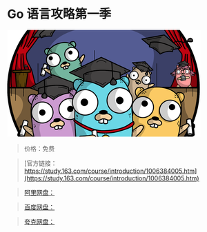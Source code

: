 # Go 语言攻略第一季

![img](../../../assets/study163/free/0e5d22ae7e0942c4ab5256ed2ca2354d.png)

> 价格：免费

> [官方链接：https://study.163.com/course/introduction/1006384005.htm](https://study.163.com/course/introduction/1006384005.htm)

> [阿里网盘：]()

> [百度网盘：]()

> [夸克网盘：]()
